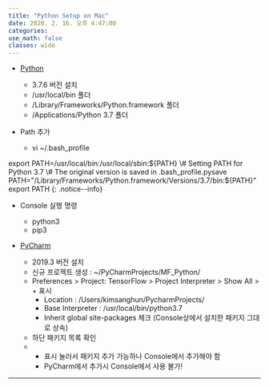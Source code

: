 ```yaml
---
title: "Python Setup on Mac"
date: 2020. 2. 16. 오후 4:47:00
categories:
use_math: false
classes: wide
---
```


* [Python](https://www.python.org/downloads/release/python-376/)
  * 3.7.6 버전 설치
  * /usr/local/bin 폴더
  * /Library/Frameworks/Python.framework 폴더
  * /Applications/Python 3.7 폴더

* Path 추가
  * vi ~/.bash_profile

export PATH=/usr/local/bin:/usr/local/sbin:${PATH}
\# Setting PATH for Python 3.7
\# The original version is saved in .bash_profile.pysave
PATH="/Library/Frameworks/Python.framework/Versions/3.7/bin:${PATH}"
export PATH
{: .notice--info}

* Console 실행 명령
  * python3
  * pip3

* [PyCharm](https://www.jetbrains.com/pycharm/)
  * 2019.3 버전 설치
  * 신규 프로젝트 생성 : ~/PyCharmProjects/MF_Python/
  * Preferences > Project: TensorFlow > Project Interpreter > Show All > + 표시
    * Location : /Users/kimsanghun/PycharmProjects/
    * Base Interpreter : /usr/local/bin/python3.7
    * Inherit global site-packages 체크 (Console상에서 설치한 패키지 그대로 상속)
  * 하단 패키지 목록 확인
  * + 표시 눌러서 패키지 추가 가능하나 Console에서 추가해야 함
    * PyCharm에서 추가시 Console에서 사용 불가!

---

